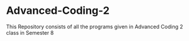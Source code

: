 # Advanced-Coding-2
This Repository consists of all the programs given in Advanced Coding 2 class in Semester 8
